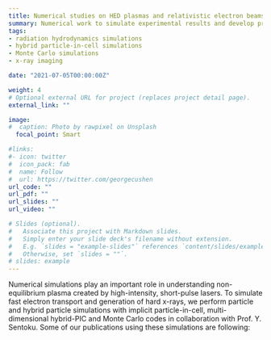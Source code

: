 ```yaml
---
title: Numerical studies on HED plasmas and relativistic electron beams
summary: Numerical work to simulate experimental results and develop predictive capabilities
tags:
- radiation hydrodynamics simulations
- hybrid particle-in-cell simulations
- Monte Carlo simulations
- x-ray imaging

date: "2021-07-05T00:00:00Z"

weight: 4
# Optional external URL for project (replaces project detail page).
external_link: ""

image:
#  caption: Photo by rawpixel on Unsplash
  focal_point: Smart

#links:
#- icon: twitter
#  icon_pack: fab
#  name: Follow
#  url: https://twitter.com/georgecushen
url_code: ""
url_pdf: ""
url_slides: ""
url_video: ""

# Slides (optional).
#   Associate this project with Markdown slides.
#   Simply enter your slide deck's filename without extension.
#   E.g. `slides = "example-slides"` references `content/slides/example-slides.md`.
#   Otherwise, set `slides = ""`.
# slides: example
---
```


Numerical simulations play an important role in understanding non-equilibrium plasma created by high-intensity, short-pulse lasers. To simulate fast electron transport and generation of hard x-rays, we perform particle and hybrid particle simulations with implicit particle-in-cell, multi-dimensional hybrid-PIC and Monte Carlo codes in collaboration with Prof. Y. Sentoku. Some of our publications using these simulations are following:
